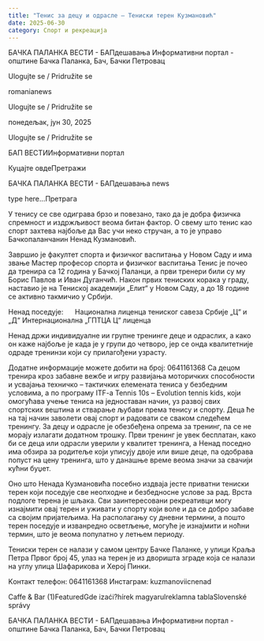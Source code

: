 ```yaml
---
title: "Тенис за децу и одрасле – Тениски терен Кузмановић"
date: 2025-06-30
category: Спорт и рекреација
---
```


БАЧКА ПАЛАНКА ВЕСТИ - БАПдешавања Информативни портал - општине Бачка Паланка, Бач, Бачки Петровац

Ulogujte se / Pridružite se

romanianews

Ulogujte se / Pridružite se

понедељак, јун 30, 2025

Ulogujte se / Pridružite se

БАП ВЕСТИИнформативни портал

Куцајте овдеПретражи

БАЧКА ПАЛАНКА ВЕСТИ - БАПдешавања news

type here...Претрага

У тенису се све одиграва брзо и повезано, тако да је добра физичка спремност и издржљивост веома битан фактор. О свему што тенис као спорт захтева најбоље да Вас учи неко стручан, а то је управо Бачкопаланчанин Ненад Кузмановић.


Завршио је факултет спорта и физичког васпитања у Новом Саду и има звање
Мастер професор спорта и физичког васпитања
Тенис је почео да тренира са 12 година у Бачкој Паланци, а први тренери били су му Борис Павлов и Иван Дуганчић. Након првих тениских корака у граду, наставио је на Тениској академији „Елит“ у Новом Саду, а до 18 године се активно такмичио у Србији.





Нeнад поседује:      
Национална лиценца тениског савеза Србије „Ц“ и „Д“
Интернационална „ГПТЦА Ц“ лиценца                                 




Ненад држи индивидуалне ии групне тренинге деце и одраслих, а како он каже најбоље је када је у групи до четворо, јер се онда квалитетније одраде тренинзи који су прилагођени узрасту.





Додатне информације можете добити на број: 0641161368
Са децом тренира кроз забавне вежбе и игру развијања моторичких способности и усвајања техничко – тактичких елемената тениса у безбедним условима, а по програму ITF-a Tennis 10s – Evolution tennis kids, који омогућава учење тениса на једноставан начин, уз развој свих спортских вештина и стварање љубави према тенису и спорту. Деца ће на тај начин заволети овај спорт и радовати се сваком следећем тренингу.
За децу и одрасле је обезбеђена опрема за тренинг, па се не морају излагати додатном трошку.
Први тренинг је увек бесплатан, како би се деца или одрасли уверили у квалитет тренинга, а Ненад поседно има обзира за родитеље који уписују двоје или више деце, па одобрава попуст на цену тренинга, што у данашње време веома значи за свачији кућни буџет.






Оно што Ненада Кузмановића посебно издваја јесте приватни тениски терен који поседује све неопходне и безбедносне услове за рад.
Врста подлоге терена је шљака.
Сви заинтересовани рекреативци могу изнајмити овај терен и уживати у спорту који воле и да се добро забаве са својим пријатељима. На располагању су дневни термини, а пошто терен поседује и изванредно осветљење, могуће је изнајмити и ноћни термин, што је веома популатно у летњем периоду.

Тениски терен се налази у самом центру Бачке Паланке, у улици Краља Петра Првог број 45, улаз на терен је из дворишта зграде која се налази на углу улица Шафарикова и Херој Пинки.


Kонтакт телефон:
0641161368
Инстаграм:
kuzmanoviicnenad

Caffe & Bar (1)FeaturedGde izaći?hírek magyarulreklamna tablaSlovenské správy

БАЧКА ПАЛАНКА ВЕСТИ - БАПдешавања Информативни портал - општине Бачка Паланка, Бач, Бачки Петровац
